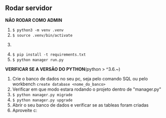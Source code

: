 ## Rodar servidor

**NÃO RODAR COMO ADMIN**
1. ```$ python3 -m venv .venv```
2. ```$ source .venv/bin/activate```
2. ```$ pip install --upgrade pip
3. ```$ pip install -t requirements.txt```
4. ```$ python manager run.py```

**VERIFICAR SE A VERSÃO DO PYTHON**(python > ^3.6.~)
1. Crie o banco de dados no seu pc, seja pelo comando SQL ou pelo workbench
    ```create database <nome_do_banco>```
3. Verificar em que modo estara rodando o projeto dentro de "manager.py"
5. ```$ python manager.py migrade```
6. ```$ python manager.py upgrade```
7. Abrir o seu banco de dados e verificar se as tableas foram criadas
8. Aproveite c: